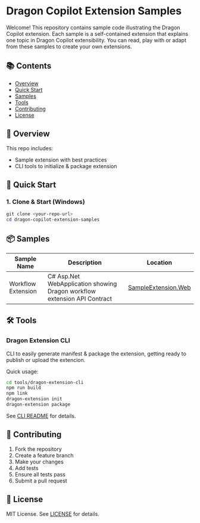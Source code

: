
# Dragon Copilot Extension Samples

Welcome! This repository contains sample code illustrating the Dragon Copilot extension. Each sample is a self-contained extension that explains one topic in Dragon Copilot extensibility. You can read, play with or adapt from these samples to create your own extensions.



## 📚 Contents

- [Overview](#overview)
- [Quick Start](#quick-start)
- [Samples](#samples)
- [Tools](#️-tools)
- [Contributing](#contributing)
- [License](#license)


## 📝 Overview

This repo includes:

- Sample extension with best practices
- CLI tools to initialize & package extension



## 🚀 Quick Start

### 1. Clone & Start (Windows)
```powershell
git clone <your-repo-url>
cd dragon-copilot-extension-samples

```

## 📦 Samples

| Sample Name  | Description  | Location |
|--------------|------------- |----------|
| Workflow Extension | C# Asp.Net WebApplication showing Dragon workflow extension API Contract | [SampleExtension.Web](./samples/DragonCopilot/Workflow/SampleExtension.Web/) |



## 🛠️ Tools

### Dragon Extension CLI

CLI to easily generate manifest & package the extension, getting ready to publish or upload the extencion.

Quick usage:
```bash
cd tools/dragon-extension-cli
npm run build
npm link
dragon-extension init
dragon-extension package
```
See [CLI README](tools/dragon-extension-cli/README.md) for details.






## 🤝 Contributing

1. Fork the repository
2. Create a feature branch
3. Make your changes
4. Add tests
5. Ensure all tests pass
6. Submit a pull request

## 📄 License

MIT License. See [LICENSE](LICENSE) for details.

